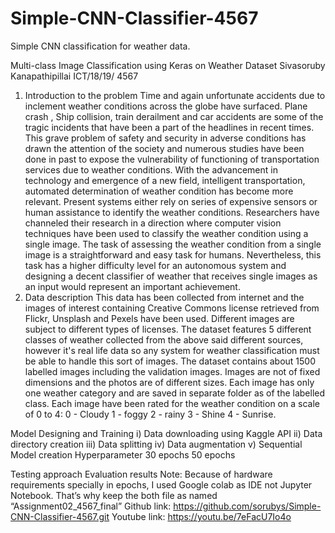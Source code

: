 # Simple-CNN-Classifier-4567
Simple CNN classification for weather data.

Multi-class Image Classification using Keras on
Weather Dataset
Sivasoruby Kanapathipillai
ICT/18/19/
4567
1) Introduction to the problem
Time and again unfortunate accidents due to inclement weather conditions across the globe
have surfaced. Plane crash , Ship collision, train derailment and car accidents are some of
the tragic incidents that have been a part of the headlines in recent times. This grave
problem of safety and security in adverse conditions has drawn the attention of the society
and numerous studies have been done in past to expose the vulnerability of functioning of
transportation services due to weather conditions.
With the advancement in technology and emergence of a new field, intelligent
transportation, automated determination of weather condition has become more relevant.
Present systems either rely on series of expensive sensors or human assistance to identify
the weather conditions. Researchers have channeled their research in a direction where
computer vision techniques have been used to classify the weather condition using a single
image.
The task of assessing the weather condition from a single image is a straightforward and
easy task for humans. Nevertheless, this task has a higher difficulty level for an autonomous
system and designing a decent classifier of weather that receives single images as an input
would represent an important achievement.
2) Data description
This data has been collected from internet and the images of interest containing Creative
Commons license retrieved from Flickr, Unsplash and Pexels have been used. Different
images are subject to different types of licenses.
The dataset features 5 different classes of weather collected from the above said different
sources, however it's real life data so any system for weather classification must be able
to handle this sort of images. The dataset contains about 1500 labelled images including
the validation images. Images are not of fixed dimensions and the photos are of different
sizes. Each image has only one weather category and are saved in separate folder as of
the labelled class.
Each image have been rated for the weather condition on a scale of 0 to 4:
0 - Cloudy
1 - foggy
2 - rainy
3 - Shine
4 - Sunrise.

Model Designing and Training
i) Data downloading using Kaggle API
ii) Data directory creation
iii) Data splitting
iv) Data augmentation
v) Sequential Model creation
Hyperparameter
30 epochs
50 epochs

Testing approach
Evaluation results
Note: Because of hardware requirements specially in epochs, I used Google colab as IDE
not Jupyter Notebook. That’s why keep the both file as named “Assignment02_4567_final”
Github link: https://github.com/sorubys/Simple-CNN-Classifier-4567.git
Youtube link: https://youtu.be/7eFacU7Io4o
